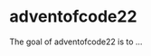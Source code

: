 
<!-- README.md is generated from README.Rmd. Please edit that file -->

# adventofcode22

<!-- badges: start -->
<!-- badges: end -->

The goal of adventofcode22 is to …
